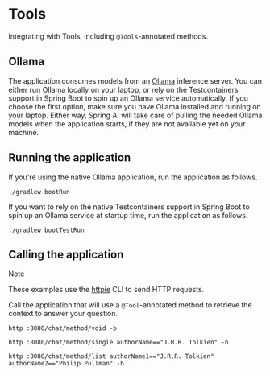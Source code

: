 # Tools

Integrating with Tools, including `@Tools`-annotated methods.

## Ollama

The application consumes models from an [Ollama](https://ollama.ai) inference server. You can either run Ollama locally on your laptop,
or rely on the Testcontainers support in Spring Boot to spin up an Ollama service automatically.
If you choose the first option, make sure you have Ollama installed and running on your laptop.
Either way, Spring AI will take care of pulling the needed Ollama models when the application starts,
if they are not available yet on your machine.

## Running the application

If you're using the native Ollama application, run the application as follows.

```shell
./gradlew bootRun
```

If you want to rely on the native Testcontainers support in Spring Boot to spin up an Ollama service at startup time,
run the application as follows.

```shell
./gradlew bootTestRun
```

## Calling the application

> [!NOTE]
> These examples use the [httpie](https://httpie.io) CLI to send HTTP requests.

Call the application that will use a `@Tool`-annotated method to retrieve the context to answer your question.

```shell
http :8080/chat/method/void -b
```

```shell
http :8080/chat/method/single authorName=="J.R.R. Tolkien" -b
```

```shell
http :8080/chat/method/list authorName1=="J.R.R. Tolkien" authorName2=="Philip Pullman" -b
```
